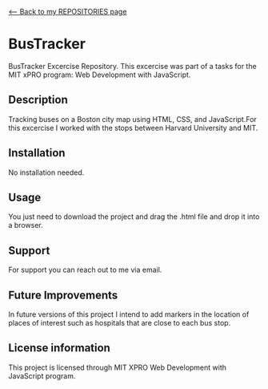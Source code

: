 <a href="https://github.com/YanisCorrea?tab=repositories"><-- Back to my REPOSITORIES page</a>
  
# BusTracker
BusTracker Excercise Repository. This excercise was part of a tasks for the MIT xPRO program: Web Development with JavaScript.

## Description
Tracking buses on a Boston city map using HTML, CSS, and JavaScript.For this excercise I worked with the stops between Harvard University and MIT.

## Installation
No installation needed.

## Usage
You just need to download the project and drag the .html file and drop it into a browser.

## Support
For support you can reach out to me via email.

## Future Improvements
In future versions of this project I intend to add markers in the location of places of interest such as hospitals that are close to each bus stop.

## License information
This project is licensed through MIT XPRO Web Development with JavaScript program.
